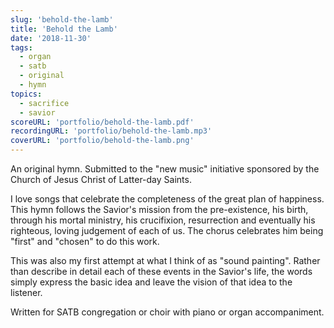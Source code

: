 ```yaml
---
slug: 'behold-the-lamb'
title: 'Behold the Lamb'
date: '2018-11-30'
tags:
  - organ
  - satb
  - original
  - hymn
topics:
  - sacrifice
  - savior
scoreURL: 'portfolio/behold-the-lamb.pdf'
recordingURL: 'portfolio/behold-the-lamb.mp3'
coverURL: 'portfolio/behold-the-lamb.png'
---
```


An original hymn. Submitted to the "new music" initiative sponsored by the Church of Jesus Christ of Latter-day Saints.

I love songs that celebrate the completeness of the great plan of happiness. This hymn follows the Savior's mission from the pre-existence, his birth, through his mortal ministry, his crucifixion, resurrection and eventually his righteous, loving judgement of each of us. The chorus celebrates him being "first" and "chosen" to do this work.

This was also my first attempt at what I think of as "sound painting". Rather than describe in detail each of these events in the Savior's life, the words simply express the basic idea and leave the vision of that idea to the listener.

Written for SATB congregation or choir with piano or organ accompaniment.
